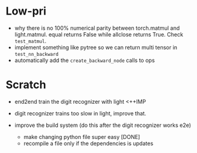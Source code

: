 # Low-pri
- why there is no 100% numerical parity between torch.matmul and light.matmul. equal returns False while allclose returns True. Check `test_matmul`.
- implement something like pytree so we can return multi tensor in `test_nn_backward`
- automatically add the `create_backward_node` calls to ops

# Scratch
- end2end train the digit recognizer with light <++IMP

- digit recognizer trains too slow in light, improve that.

- improve the build system (do this after the digit recognizer works e2e)
  - make changing python file super easy [DONE]
  - recompile a file only if the dependencies is updates

